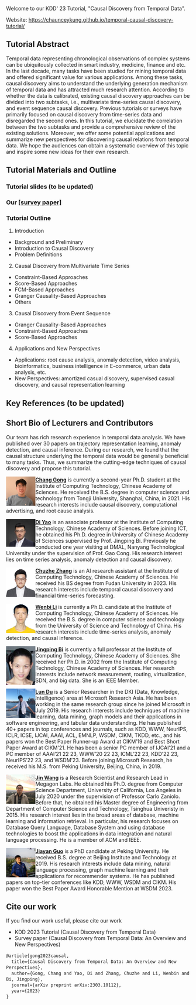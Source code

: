 
Welcome to our KDD' 23 Tutorial, "Causal Discovery from Temporal Data".

Website: https://chaunceykung.github.io/temporal-causal-discovery-tutorial/


## Tutorial Abstract

Temporal data representing chronological observations of complex systems can be ubiquitously collected in smart industry, medicine, finance and etc. In the last decade, many tasks have been studied for mining temporal data and offered significant value for various applications. Among these tasks, causal discovery aims to understand the underlying generation mechanism of temporal data and has attracted much research attention. According to whether the data is calibrated, existing causal discovery approaches can be divided into two subtasks, i.e., multivariate time-series causal discovery, and event sequence causal discovery. Previous tutorials or surveys have primarily focused on causal discovery from time-series data and disregarded the second ones. In this tutorial, we elucidate the correlation between the two subtasks and provide a comprehensive review of the existing solutions. Moreover, we offer some potential applications and summarize new perspectives for discovering causal relations from temporal data. We hope the audiences can obtain a systematic overview of this topic and inspire some new ideas for their own research. 



## Tutorial Materials and Outline

### Tutorial slides (to be updated)

### Our [[survey paper]](https://arxiv.org/abs/2303.10112) 

### Tutorial Outline

1. Introduction
  - Background and Preliminary
  - Introduction to Causal Discovery
  - Problem Definitions

2. Causal Discovery from Multivariate Time Series
  - Constraint-Based Approaches
  - Score-Based Approaches
  - FCM-Based Approaches
  - Granger Causality-Based Approaches
  - Others

3. Causal Discovery from Event Sequence
  - Granger Causality-Based Approaches
  - Constraint-Based Approaches
  - Score-Based Approaches

4. Applications and New Perspectives
  - Applications: root cause analysis, anomaly detection, video analysis, bioinformatics, business intelligence in E-commerce, urban data analysis, etc.
  - New Perspectives: amortized casual discovery, supervised casual discovery, and causal representation learning

## Key References (to be updated)


## Short Bio of Lecturers and Contributors

Our team has rich research experience in temporal data analysis. We have published over 30 papers on trajectory representation learning, anomaly detection, and causal inference. During our research, we found that the causal structure underlying the temporal data would be generally beneficial to many tasks. Thus, we summarize the cutting-edge techniques of causal discovery and propose this tutorial.


<img align="left" src="figs/Chang.jpg" width="80" >**[Chang Gong](https://chaunceykung.github.io/)** is currently a second-year Ph.D. student at the Institute of Computing Technology, Chinese Academy of Sciences. He received the B.S. degree in computer science and technology from Tongji University, Shanghai, China, in 2021. His research interests include causal discovery, computational advertising, and root cause analysis.


<img align="left" src="figs/Di.jpg" width="80" >**[Di Yao](http://www.yaodi.info/)** is an associate professor at the Institute of Computing Technology, Chinese Academy of Sciences. Before joining ICT, he obtained his Ph.D. degree in University of Chinese Academy of Sciences supervised by Prof. Jingping Bi. Previously he conducted one year visiting at DMAL, Nanyang Technological University under the supervision of Prof. Gao Cong. His research interest lies on time series analysis, anomaly detection and causal discovery.


<img align="left" src="figs/Chuzhe.jpg" width="80" >**[Chuzhe Zhang]()** is an AI research assistant at the Institute of Computing Technology, Chinese Academy of Sciences. He received his BS degree from Fudan University in 2023. His research interests include temporal causal discovery and financial time-series forecasting.


<img align="left" src="figs/Wenbin.jpg" width="80" >**[Wenbi Li]()** is currently a Ph.D. candidate at the Institute of Computing Technology, Chinese Academy of Sciences. He received the B.S. degree in computer science and technology from the University of Science and Technology of China. His research interests include time-series analysis, anomaly detection, and causal inference.


<img align="left" src="figs/Jingping.jpg" width="80" >**[Jingping Bi](http://www.ict.cas.cn/sourcedb_2018_ict_cas/cn/jssrck/200909/t20090917_2496583.html)** is currently a full professor at the Institute of Computing Technology, Chinese Academy of Sciences. She received her Ph.D. in 2002 from the Institute of Computing Technology, Chinese Academy of Sciences. Her research interests include network measurement, routing, virtualization, SDN, and big data. She is an IEEE Member.

<img align="left" src="figs/DU.png" width="80" >**[Lun Du](https://www.microsoft.com/en-us/research/people/ludu/)** is a Senior Researcher in the DKI (Data, Knowledge, Intelligence) area at Microsoft Research Asia. He has been working in the same research group since he joined Microsoft in July 2019. His research interests include techniques of machine learning, data mining, graph models and their applications in software engineering, and tabular data understanding. He has published 40+ papers in top conferences and journals, such as KDD, WWW,  NeurIPS, ICLR, ICSE, IJCAI, AAAI, ACL, EMNLP, WSDM, CIKM, TKDD, etc., and his papers won the Best Paper Runner-up Award at CIKM’19 and Best Short Paper Award at CIKM’21. He has been a senior PC member of IJCAI’21 and a PC member of AAAI’21 22 23, WWW’20 22 23, ICML’22 23, KDD’22 23, NeurIPS’22 23, and WSDM’23. Before joining Microsoft Research, he received his M.S. from Peking University, Beijing, China, in 2019.

<img align="left" src="figs/Wang.jpg" width="80" >**[Jin Wang](https://www.jinwang18.net/)** is a Research Scientist and Research Lead in Megagon Labs. He obtained his Ph.D. degree from Computer Science Department, University of California, Los Angeles in July 2020 under the supervision of Professor Carlo Zaniolo. Before that, he obtained his Master degree of Engineering from Department of Computer Science and Technology, Tsinghua Univeristy in 2015. His research interest lies in the broad areas of database, machine learning and information retrieval. In particular, his research focuses on Database Query Language, Database System and using database technologies to boost the applications in data integration and natural language processing. He is a member of ACM and IEEE.

<img align="left" src="figs/jiayin.jpg" width="80" >**[Jiayan Guo]()** is a PhD candidate at Peking University. He received B.S. degree at Beijing Institute and Technology at 2019. His research interests include data mining, natural language processing, graph machine learning and their applications for recommender systems. He has published papers on top-tier conferences like KDD, WWW, WSDM and CIKM. His paper won the Best Paper Award Honorable Mention at WSDM 2023.




## Cite our work 

If you find our work useful, please cite our work
- KDD 2023 Tutorial (Causal Discovery from Temporal Data)
- Survey paper (Causal Discovery from Temporal Data: An Overview and New Perspectives)
```
@article{gong2023causal,
  title={Causal Discovery from Temporal Data: An Overview and New Perspectives},
  author={Gong, Chang and Yao, Di and Zhang, Chuzhe and Li, Wenbin and Bi, Jingping},
  journal={arXiv preprint arXiv:2303.10112},
  year={2023}
}
```



<script type="text/javascript" id="clustrmaps" src="//clustrmaps.com/map_v2.js?d=8szPTSzsKjr4sJsqpi8rGoh4vjdKjatvub51BhT0rEc&cl=ffffff&w=a"></script>

